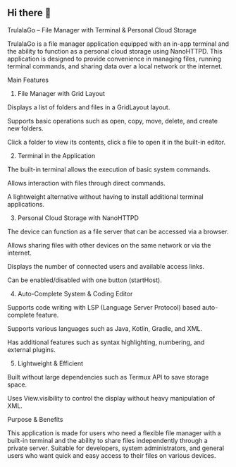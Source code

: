 ## Hi there 👋

<!--
**TrulalaGo/TrulalaGo** is a ✨ _special_ ✨ repository because its `README.md` (this file) appears on your GitHub profile.

Here are some ideas to get you started:

- 🔭 I’m currently working on ...
- 🌱 I’m currently learning ...
- 👯 I’m looking to collaborate on ...
- 🤔 I’m looking for help with ...
- 💬 Ask me about ...
- 📫 How to reach me: ...
- 😄 Pronouns: ...
- ⚡ Fun fact: ...
-->
TrulalaGo – File Manager with Terminal & Personal Cloud Storage

TrulalaGo is a file manager application equipped with an in-app terminal and the ability to function as a personal cloud storage using NanoHTTPD. This application is designed to provide convenience in managing files, running terminal commands, and sharing data over a local network or the internet.

Main Features

1. File Manager with Grid Layout

Displays a list of folders and files in a GridLayout layout.

Supports basic operations such as open, copy, move, delete, and create new folders.

Click a folder to view its contents, click a file to open it in the built-in editor.

2. Terminal in the Application

The built-in terminal allows the execution of basic system commands.

Allows interaction with files through direct commands.

A lightweight alternative without having to install additional terminal applications.

3. Personal Cloud Storage with NanoHTTPD

The device can function as a file server that can be accessed via a browser.

Allows sharing files with other devices on the same network or via the internet.

Displays the number of connected users and available access links.

Can be enabled/disabled with one button (startHost).

4. Auto-Complete System & Coding Editor

Supports code writing with LSP (Language Server Protocol) based auto-complete feature.

Supports various languages such as Java, Kotlin, Gradle, and XML.

Has additional features such as syntax highlighting, numbering, and external plugins.

5. Lightweight & Efficient

Built without large dependencies such as Termux API to save storage space.

Uses View.visibility to control the display without heavy manipulation of XML.

Purpose & Benefits

This application is made for users who need a flexible file manager with a built-in terminal and the ability to share files independently through a private server. Suitable for developers, system administrators, and general users who want quick and easy access to their files on various devices.
